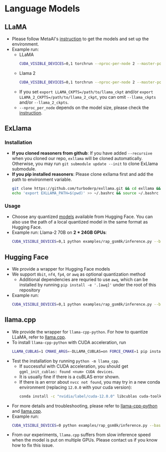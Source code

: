 # Language Models
## LLaMA
- Please follow MetaAI's [instruction](https://github.com/facebookresearch/llama) to get the models and set up the environment.
- Example run:
  - LLaMA
    ```bash
    CUDA_VISIBLE_DEVICES=0,1 torchrun --nproc-per-node 2 --master-port 6666 examples/rap_gsm8k/inference.py --base_lm llama --llama_ckpt /path/to/llama_ckpts --llama_size 13B
    ```
  - Llama 2
    ```bash
    CUDA_VISIBLE_DEVICES=0,1 torchrun --nproc-per-node 2 --master-port 6676 examples/rap_gsm8k/inference.py --base_lm llama-2 --llama_2_ckpts /path/to/llama-2-ckpts --llama_size 13B
    ```
  - If you set `export LLAMA_CKPTS=/path/to/llama_ckpt` and/or `export LLAMA_2_CKPTS=/path/to/llama_2_ckpt`, you can omit `--llama_ckpts` and/or `--llama_2_ckpts`.
  - `--nproc_per_node` depends on the model size, please check the [instruction](https://github.com/facebookresearch/llama).

## ExLlama

### Installation

- **If you cloned reasoners from github**: If you have added `--recursive` when you cloned our repo, `exllama` will be cloned automatically. Otherwise, you may run `git submodule update --init` to clone ExLlama submodule.
- **If you pip installed reasoners**: Please clone exllama first and add the path to environment variable. 
  ```bash
  git clone https://github.com/turboderp/exllama.git && cd exllama && git checkout 3b013cd
  echo 'export EXLLAMA_PATH=$(pwd)' >> ~/.bashrc && source ~/.bashrc
  ```
### Usage
- Choose any quantized [models](https://github.com/turboderp/exllama/blob/master/doc/model_compatibility.md) available from Hugging Face. You can also use the path of a local quantized model in the same format as Hugging Face.
- Example run: Llama-2 70B on **2 * 24GB GPUs**:
  ```bash
  CUDA_VISIBLE_DEVICES=0,1 python examples/rap_gsm8k/inference.py --base_lm exllama --exllama_model_dir TheBloke/Llama-2-70B-GPTQ --exllama_lora_dir None --exllama_mem_map '[16,22]'
  ```

## Hugging Face
- We provide a wrapper for Hugging Face models
- We support `8bit`, `nf4`, `fp4`, or `awq` as optional quantization method
  - Additional dependencies are requried to use `awq`, which can be installed by running `pip install -e '.[awq]'` under the root of this repository
- Example run:
  ```bash
  CUDA_VISIBLE_DEVICES=0,1 python examples/rap_gsm8k/inference.py --base_lm hf --hf_path meta-llama/Llama-2-70b-hf --hf_peft_path None --hf_quantized 'nf4'
  ```

## llama.cpp
- We provide the wrapper for `llama-cpp-python`.
For how to quantize LLaMA, refer to [llama.cpp](https://github.com/ggerganov/llama.cpp).
- To install `llama-cpp-python` with CUDA acceleration, run
    ```bash
    LLAMA_CUBLAS=1 CMAKE_ARGS=-DLLAMA_CUBLAS=on FORCE_CMAKE=1 pip install llama-cpp-python --no-cache-dir --force-reinstall --verbose
    ```
- Test the installation by running `python -m llama_cpp`.
  - If successful with CUDA acceleration, you should get `ggml_init_cublas: found <num> CUDA devices`.
  - It is usually fine if there is a cuBLAS error shown.
  - If there is an error about `nvcc not found`, you may try in a new conda environment (replacing `12.0.0` with your cuda version):
    ```bash
    conda install -c "nvidia/label/cuda-12.0.0" libcublas cuda-toolkit
    ```
- For more details and troubleshooting, please refer to [llama-cpp-python](https://github.com/abetlen/llama-cpp-python) and [llama.cpp](https://github.com/ggerganov/llama.cpp).
- Example run:
  ```bash
  CUDA_VISIBLE_DEVICES=0 python examples/rap_gsm8k/inference.py --base_lm llama.cpp --llama_cpp_path /path/to/13B/ggml-model-q5_0.gguf
  ```
- From our experiments, `llama.cpp` suffers from slow inference speed when the model is put on multiple GPUs. Please contact us if you know how to fix this issue.
